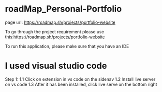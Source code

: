 # roadMap_Personal-Portfolio
page url: https://roadmap.sh/projects/portfolio-website

To go through the project requirement please use this:https://roadmap.sh/projects/portfolio-website

To run this application, please make sure that you have an IDE

# I used visual studio code
Step 1:
    1.1 Click on extension in vs code on the sidenav
    1.2 Install live server on vs code
    1.3 After it has been installed, click live serve on the bottom right